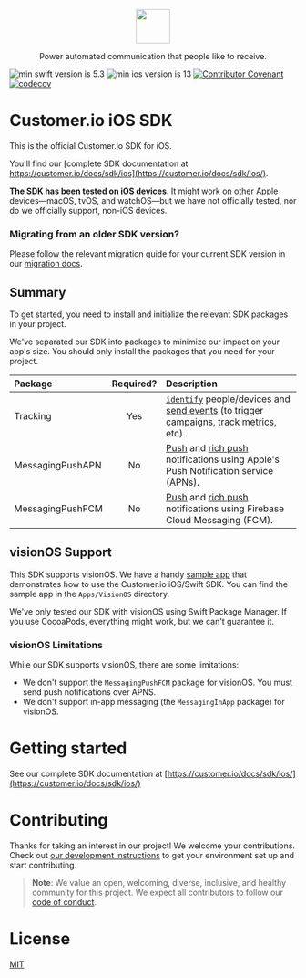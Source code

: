 <p align="center">
  <a href="https://customer.io">
    <img src="https://user-images.githubusercontent.com/6409227/144680509-907ee093-d7ad-4a9c-b0a5-f640eeb060cd.png" height="60">
  </a>
  <p align="center">Power automated communication that people like to receive.</p>
</p>

![min swift version is 5.3](https://img.shields.io/badge/min%20Swift%20version-5.3-orange)
![min ios version is 13](https://img.shields.io/badge/min%20iOS%20version-13-blue)
[![Contributor Covenant](https://img.shields.io/badge/Contributor%20Covenant-2.0-4baaaa.svg)](code_of_conduct.md) 
[![codecov](https://codecov.io/gh/customerio/customerio-ios/branch/develop/graph/badge.svg?token=IZ9RP9XD1O)](https://codecov.io/gh/customerio/customerio-ios)

# Customer.io iOS SDK

This is the official Customer.io SDK for iOS.

You'll find our [complete SDK documentation at https://customer.io/docs/sdk/ios](https://customer.io/docs/sdk/ios/). 

**The SDK has been tested on iOS devices**. It might work on other Apple devices—macOS, tvOS, and watchOS—but we have not officially tested, nor do we officially support, non-iOS devices.

### Migrating from an older SDK version? 

Please follow the relevant migration guide for your current SDK version in our [migration docs](https://customer.io/docs/sdk/ios/migrate-upgrade/).

## Summary

To get started, you need to install and initialize the relevant SDK packages in your project. 

We've separated our SDK into packages to minimize our impact on your app's size. You should only install the packages that you need for your project. 

| Package | Required? | Description |
| :-- | :---: | :--- |
| Tracking | Yes | [`identify`](https://customer.io/docs/sdk/ios/identify/) people/devices and [send events](https://customer.io/docs/sdk/ios/track-events/) (to trigger campaigns, track metrics, etc). |
| MessagingPushAPN | No | [Push](https://customer.io/docs/sdk/ios/push/) and [rich push](https://customer.io/docs/sdk/ios/rich-push/) notifications using Apple's Push Notification service (APNs). |
| MessagingPushFCM | No | [Push](https://customer.io/docs/sdk/ios/push/) and [rich push](https://customer.io/docs/sdk/ios/rich-push/) notifications using Firebase Cloud Messaging (FCM). |

## visionOS Support

This SDK supports visionOS. We have a handy [sample app](Apps/VisionOS/README.md) that demonstrates how to use the Customer.io iOS/Swift SDK. You can find the sample app in the `Apps/VisionOS` directory.

We've only tested our SDK with visionOS using Swift Package Manager. If you use CocoaPods, everything might work, but we can't guarantee it. 

### visionOS Limitations

While our SDK supports visionOS, there are some limitations:
* We don't support the `MessagingPushFCM` package for visionOS. You must send push notifications over APNS.
* We don't support in-app messaging (the `MessagingInApp` package) for visionOS.

# Getting started 

See our complete SDK documentation at [https://customer.io/docs/sdk/ios/](https://customer.io/docs/sdk/ios/)

# Contributing

Thanks for taking an interest in our project! We welcome your contributions. Check out [our development instructions](docs/dev-notes/DEVELOPMENT.md) to get your environment set up and start contributing.

> **Note**: We value an open, welcoming, diverse, inclusive, and healthy community for this project. We expect all  contributors to follow our [code of conduct](CODE_OF_CONDUCT.md). 

# License

[MIT](LICENSE)
